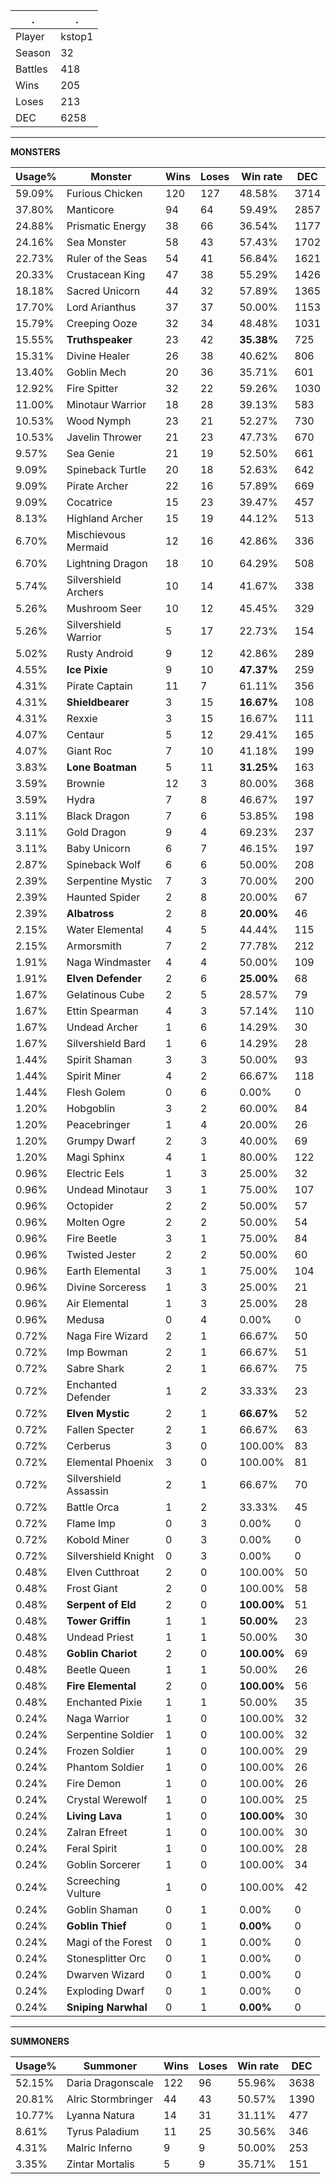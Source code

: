 .|.
|-|-
Player|kstop1
Season|32
Battles|418
Wins|205
Loses|213
DEC|6258

---
**MONSTERS**

Usage%|Monster|Wins|Loses|Win rate|DEC|
-|-|-|-|-|-|
59.09%|Furious Chicken|120|127|48.58%|3714|
37.80%|Manticore|94|64|59.49%|2857|
24.88%|Prismatic Energy|38|66|36.54%|1177|
24.16%|Sea Monster|58|43|57.43%|1702|
22.73%|Ruler of the Seas|54|41|56.84%|1621|
20.33%|Crustacean King|47|38|55.29%|1426|
18.18%|Sacred Unicorn|44|32|57.89%|1365|
17.70%|Lord Arianthus|37|37|50.00%|1153|
15.79%|Creeping Ooze|32|34|48.48%|1031|
15.55%|**Truthspeaker**|23|42|**35.38%**|725|
15.31%|Divine Healer|26|38|40.62%|806|
13.40%|Goblin Mech|20|36|35.71%|601|
12.92%|Fire Spitter|32|22|59.26%|1030|
11.00%|Minotaur Warrior|18|28|39.13%|583|
10.53%|Wood Nymph|23|21|52.27%|730|
10.53%|Javelin Thrower|21|23|47.73%|670|
9.57%|Sea Genie|21|19|52.50%|661|
9.09%|Spineback Turtle|20|18|52.63%|642|
9.09%|Pirate Archer|22|16|57.89%|669|
9.09%|Cocatrice|15|23|39.47%|457|
8.13%|Highland Archer|15|19|44.12%|513|
6.70%|Mischievous Mermaid|12|16|42.86%|336|
6.70%|Lightning Dragon|18|10|64.29%|508|
5.74%|Silvershield Archers|10|14|41.67%|338|
5.26%|Mushroom Seer|10|12|45.45%|329|
5.26%|Silvershield Warrior|5|17|22.73%|154|
5.02%|Rusty Android|9|12|42.86%|289|
4.55%|**Ice Pixie**|9|10|**47.37%**|259|
4.31%|Pirate Captain|11|7|61.11%|356|
4.31%|**Shieldbearer**|3|15|**16.67%**|108|
4.31%|Rexxie|3|15|16.67%|111|
4.07%|Centaur|5|12|29.41%|165|
4.07%|Giant Roc|7|10|41.18%|199|
3.83%|**Lone Boatman**|5|11|**31.25%**|163|
3.59%|Brownie|12|3|80.00%|368|
3.59%|Hydra|7|8|46.67%|197|
3.11%|Black Dragon|7|6|53.85%|198|
3.11%|Gold Dragon|9|4|69.23%|237|
3.11%|Baby Unicorn|6|7|46.15%|197|
2.87%|Spineback Wolf|6|6|50.00%|208|
2.39%|Serpentine Mystic|7|3|70.00%|200|
2.39%|Haunted Spider|2|8|20.00%|67|
2.39%|**Albatross**|2|8|**20.00%**|46|
2.15%|Water Elemental|4|5|44.44%|115|
2.15%|Armorsmith|7|2|77.78%|212|
1.91%|Naga Windmaster|4|4|50.00%|109|
1.91%|**Elven Defender**|2|6|**25.00%**|68|
1.67%|Gelatinous Cube|2|5|28.57%|79|
1.67%|Ettin Spearman|4|3|57.14%|110|
1.67%|Undead Archer|1|6|14.29%|30|
1.67%|Silvershield Bard|1|6|14.29%|28|
1.44%|Spirit Shaman|3|3|50.00%|93|
1.44%|Spirit Miner|4|2|66.67%|118|
1.44%|Flesh Golem|0|6|0.00%|0|
1.20%|Hobgoblin|3|2|60.00%|84|
1.20%|Peacebringer|1|4|20.00%|26|
1.20%|Grumpy Dwarf|2|3|40.00%|69|
1.20%|Magi Sphinx|4|1|80.00%|122|
0.96%|Electric Eels|1|3|25.00%|32|
0.96%|Undead Minotaur|3|1|75.00%|107|
0.96%|Octopider|2|2|50.00%|57|
0.96%|Molten Ogre|2|2|50.00%|54|
0.96%|Fire Beetle|3|1|75.00%|84|
0.96%|Twisted Jester|2|2|50.00%|60|
0.96%|Earth Elemental|3|1|75.00%|104|
0.96%|Divine Sorceress|1|3|25.00%|21|
0.96%|Air Elemental|1|3|25.00%|28|
0.96%|Medusa|0|4|0.00%|0|
0.72%|Naga Fire Wizard|2|1|66.67%|50|
0.72%|Imp Bowman|2|1|66.67%|51|
0.72%|Sabre Shark|2|1|66.67%|75|
0.72%|Enchanted Defender|1|2|33.33%|23|
0.72%|**Elven Mystic**|2|1|**66.67%**|52|
0.72%|Fallen Specter|2|1|66.67%|63|
0.72%|Cerberus|3|0|100.00%|83|
0.72%|Elemental Phoenix|3|0|100.00%|81|
0.72%|Silvershield Assassin|2|1|66.67%|70|
0.72%|Battle Orca|1|2|33.33%|45|
0.72%|Flame Imp|0|3|0.00%|0|
0.72%|Kobold Miner|0|3|0.00%|0|
0.72%|Silvershield Knight|0|3|0.00%|0|
0.48%|Elven Cutthroat|2|0|100.00%|50|
0.48%|Frost Giant|2|0|100.00%|58|
0.48%|**Serpent of Eld**|2|0|**100.00%**|51|
0.48%|**Tower Griffin**|1|1|**50.00%**|23|
0.48%|Undead Priest|1|1|50.00%|30|
0.48%|**Goblin Chariot**|2|0|**100.00%**|69|
0.48%|Beetle Queen|1|1|50.00%|26|
0.48%|**Fire Elemental**|2|0|**100.00%**|56|
0.48%|Enchanted Pixie|1|1|50.00%|35|
0.24%|Naga Warrior|1|0|100.00%|32|
0.24%|Serpentine Soldier|1|0|100.00%|32|
0.24%|Frozen Soldier|1|0|100.00%|29|
0.24%|Phantom Soldier|1|0|100.00%|26|
0.24%|Fire Demon|1|0|100.00%|26|
0.24%|Crystal Werewolf|1|0|100.00%|25|
0.24%|**Living Lava**|1|0|**100.00%**|30|
0.24%|Zalran Efreet|1|0|100.00%|30|
0.24%|Feral Spirit|1|0|100.00%|28|
0.24%|Goblin Sorcerer|1|0|100.00%|34|
0.24%|Screeching Vulture|1|0|100.00%|42|
0.24%|Goblin Shaman|0|1|0.00%|0|
0.24%|**Goblin Thief**|0|1|**0.00%**|0|
0.24%|Magi of the Forest|0|1|0.00%|0|
0.24%|Stonesplitter Orc|0|1|0.00%|0|
0.24%|Dwarven Wizard|0|1|0.00%|0|
0.24%|Exploding Dwarf|0|1|0.00%|0|
0.24%|**Sniping Narwhal**|0|1|**0.00%**|0|

---
**SUMMONERS**

Usage%|Summoner|Wins|Loses|Win rate|DEC|
-|-|-|-|-|-|
52.15%|Daria Dragonscale|122|96|55.96%|3638|
20.81%|Alric Stormbringer|44|43|50.57%|1390|
10.77%|Lyanna Natura|14|31|31.11%|477|
8.61%|Tyrus Paladium|11|25|30.56%|346|
4.31%|Malric Inferno|9|9|50.00%|253|
3.35%|Zintar Mortalis|5|9|35.71%|151|

